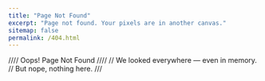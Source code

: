 ```yaml
---
title: "Page Not Found"
excerpt: "Page not found. Your pixels are in another canvas."
sitemap: false
permalink: /404.html
---
```


//// Oops! Page Not Found ////
// We looked everywhere — even in memory.
// But nope, nothing here. ///
